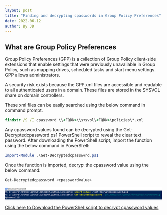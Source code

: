 ```yaml
---
layout: post
title: "Finding and decrypting cpasswords in Group Policy Preferences"
date: 2022-06-12
author: By JD
---
```


## What are Group Policy Preferences
<p>Group Policy Preferences (GPP) is a collection of Group Policy client-side extensions that enable settings that were previously unavailable in Group Policy, such as mapping drives, scheduled tasks and start menu settings. GPP allows administrators.

A security risk exists because the GPP xml files are accessible and readable to all authenticated users in a domain. These files are stored in the SYSVOL share on domain controllers. 

These xml files can be easily searched using the below command in command prompt.</p>

~~~cmd
findstr /S /I cpassword \\<FQDN>\\sysvol\<FQDN>\policies\*.xml
~~~

<p>Any cpassword values found can be decrypted using the Get-Decryptedcpassword.ps1 PowerShell script to reveal the clear text password. After downloading the PowerShell script, import the function using the below command in PowerShell:</p>

~~~powershell
Import-Module .\Get-Decryptedcpassword.ps1
~~~

<p>Once the function is imported, decrypt the cpassword value using the below command:</p>

~~~powershell
Get-Decryptedcpassword <cpasswordvalue>
~~~

![decryptedcpasswordexample](/assets/decryptedcpassword.png)

[Click here to Download the PowerShell script to decrypt cpassword values](/assets/Get-Decryptedcpassword.ps1)

<!-- <p>Copy the Microsoft.ActiveDirectory.Management.dll from a computer that has RSAT installed from the following location:</P>

<ul><li>C:\Windows\Microsoft.NET\assembly\GAC_64\Microsoft.ActiveDirectory.Management</li></ul>

![useful image]({{ https://jdsecdef.github.io/ }}/assets/ADRSATdll.png)

<p>Then import the DLL as a module using the following command:</p>

<pre><code>Import-Module .\Microsoft.ActiveDirectory.Management.dll</code></pre>

[Click here to Download the RSAT dll](/assets/Microsoft.ActiveDirectory.Management.dll) -->